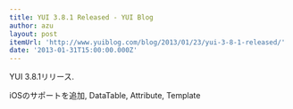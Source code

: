 ```yaml
---
title: YUI 3.8.1 Released - YUI Blog
author: azu
layout: post
itemUrl: 'http://www.yuiblog.com/blog/2013/01/23/yui-3-8-1-released/'
date: '2013-01-31T15:00:00.000Z'
---
```

YUI 3.8.1リリース.

iOSのサポートを追加, DataTable, Attribute, Template
